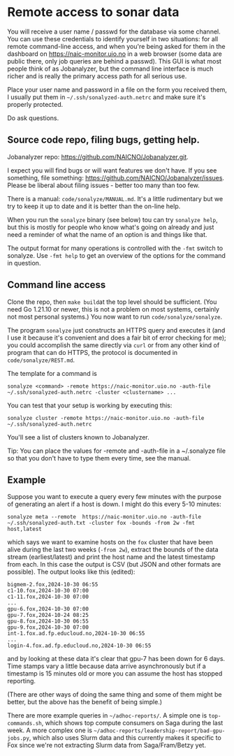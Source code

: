 # Remote access to sonar data

You will receive a user name / passwd for the database via some channel.  You can use these
credentials to identify yourself in two situations: for all remote command-line access, and when
you're being asked for them in the dashboard on https://naic-monitor.uio.no in a web browser (some
data are public there, only job queries are behind a passwd).  This GUI is what most people think of
as Jobanalyzer, but the command line interface is much richer and is really the primary access path
for all serious use.

Place your user name and password in a file on the form you received them, I usually put them in
`~/.ssh/sonalyzed-auth.netrc` and make sure it's properly protected.

Do ask questions.


## Source code repo, filing bugs, getting help.

Jobanalyzer repo: https://github.com/NAICNO/Jobanalyzer.git.

I expect you will find bugs or will want features we don't have. If you see something, file
something: https://github.com/NAICNO/Jobanalyzer/issues.  Please be liberal about filing issues -
better too many than too few.

There is a manual: `code/sonalyze/MANUAL.md`.  It's a little rudimentary but we try to keep it up to
date and it is better than the on-line help.

When you run the `sonalyze` binary (see below) tou can try `sonalyze help`, but this is mostly for
people who know what's going on already and just need a reminder of what the name of an option is
and things like that.

The output format for many operations is controlled with the `-fmt` switch to sonalyze.  Use `-fmt
help` to get an overview of the options for the command in question.


## Command line access

Clone the repo, then `make build`at the top level should be sufficient.  (You need Go 1.21.10 or
newer, this is not a problem on most systems, certainly not most personal systems.)  You now want to
run `code/sonalyze/sonalyze`.

The program `sonalyze` just constructs an HTTPS query and executes it (and I use it because it's
convenient and does a fair bit of error checking for me); you could accomplish the same directly via
`curl` or from any other kind of program that can do HTTPS, the protocol is documented in
`code/sonalyze/REST.md`.

The template for a command is

```
sonalyze <command> -remote https://naic-monitor.uio.no -auth-file ~/.ssh/sonalyzed-auth.netrc -cluster <clustername> ...
```

You can test that your setup is working by executing this:

```
sonalyze cluster -remote https://naic-monitor.uio.no -auth-file ~/.ssh/sonalyzed-auth.netrc
```

You'll see a list of clusters known to Jobanalyzer.

Tip: You can place the values for -remote and -auth-file in a ~/.sonalyze file so that you don't have to
type them every time, see the manual.


## Example

Suppose you want to execute a query every few minutes with the purpose of generating an alert if a
host is down.  I might do this every 5-10 minutes:

```
sonalyze meta --remote  https://naic-monitor.uio.no -auth-file ~/.ssh/sonalyzed-auth.txt -cluster fox -bounds -from 2w -fmt host,latest
```

which says we want to examine hosts on the `fox` cluster that have been alive during the last two
weeks (`-from 2w`), extract the bounds of the data stream (earliest/latest) and print the host name
and the latest timestamp from each.  In this case the output is CSV (but JSON and other formats are
possible).  The output looks like this (edited):

```
bigmem-2.fox,2024-10-30 06:55
c1-10.fox,2024-10-30 07:00
c1-11.fox,2024-10-30 07:00
...
gpu-6.fox,2024-10-30 07:00
gpu-7.fox,2024-10-24 08:25
gpu-8.fox,2024-10-30 06:55
gpu-9.fox,2024-10-30 07:00
int-1.fox.ad.fp.educloud.no,2024-10-30 06:55
...
login-4.fox.ad.fp.educloud.no,2024-10-30 06:55
```

and by looking at these data it's clear that gpu-7 has been down for 6 days.  Time stamps vary a
little because data arrive asynchronously but if a timestamp is 15 minutes old or more you can
assume the host has stopped reporting.

(There are other ways of doing the same thing and some of them might be better, but the above has
the benefit of being simple.)

There are more example queries in `~/adhoc-reports/`.  A simple one is `top-commands.sh`, which
shows top compute consumers on Saga during the last week.  A more complex one is
`~/adhoc-reports/leadership-report/bad-gpu-jobs.py`, which also uses Slurm data and this currently
makes it specific to Fox since we're not extracting Slurm data from Saga/Fram/Betzy yet.
